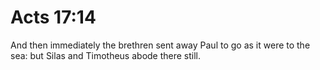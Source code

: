 # Acts 17:14

And then immediately the brethren sent away Paul to go as it were to the sea: but Silas and Timotheus abode there still.